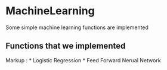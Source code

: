 # MachineLearning
Some simple machine learning functions are implemented

## Functions that we implemented
Markup : * Logistic Regression
          * Feed Forward Nerual Network
